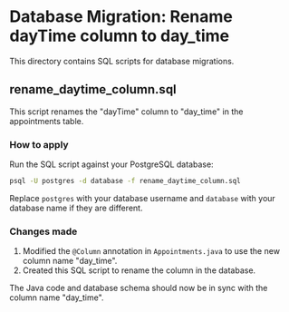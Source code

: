 # Database Migration: Rename dayTime column to day_time

This directory contains SQL scripts for database migrations.

## rename_daytime_column.sql

This script renames the "dayTime" column to "day_time" in the appointments table.

### How to apply

Run the SQL script against your PostgreSQL database:

```bash
psql -U postgres -d database -f rename_daytime_column.sql
```

Replace `postgres` with your database username and `database` with your database name if they are different.

### Changes made

1. Modified the `@Column` annotation in `Appointments.java` to use the new column name "day_time".
2. Created this SQL script to rename the column in the database.

The Java code and database schema should now be in sync with the column name "day_time".